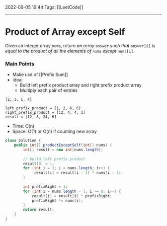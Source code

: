 2022-06-05 16:44
Tags: [[LeetCode]] 
- - - - - - - - - - - - - - - - - - - - - - - - - - - - -   
# Product of Array except Self
Given an integer array `nums`, return _an array_ `answer` _such that_ `answer[i]` _is equal to the product of all the elements of_ `nums` _except_ `nums[i]`.

### Main Points
- Make use of [[Prefix Sum]]
- Idea: 
	- Build left prefix product array and right prefix product array
	- Multiply each pair of entries

```
[2, 3, 1, 4]

left_prefix_product = [1, 2, 6, 6]
right_prefix_product = [12, 4, 4, 1]
result = [12, 8, 24, 6]
```
  
- Time: O(n)
- Space: O(1) or O(n) if counting new array

``` Java
class Solution {
    public int[] productExceptSelf(int[] nums) {
        int[] result = new int[nums.length]; 
        
        // build left prefix product
        result[0] = 1;
        for (int i = 1; i < nums.length; i++) {
             result[i] = result[i - 1] * nums[i - 1]; 
        }
         
        int prefixRight = 1;
        for (int i = nums.length - 1; i >= 0; i--) {
            result[i] = result[i] * prefixRight;
            prefixRight *= nums[i];
        }
        return result;
    }
}
```